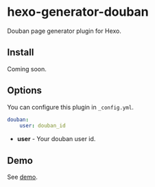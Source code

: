 # hexo-generator-douban

Douban page generator plugin for Hexo.

## Install

Coming soon.

## Options

You can configure this plugin in `_config.yml`.

``` yaml
douban:
    user: douban_id
```

- **user** - Your douban user id. 

## Demo

See [demo](http://yikun.github.io/douban/).